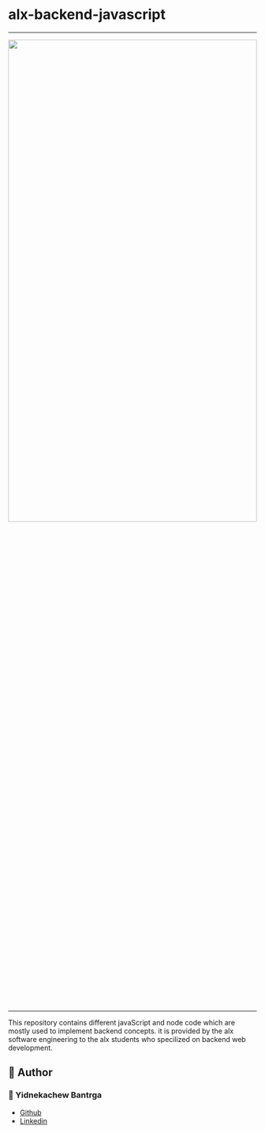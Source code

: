 # alx-backend-javascript

---
<img src="https://res.cloudinary.com/practicaldev/image/fetch/s--Lvl1ZNKy--/c_imagga_scale,f_auto,fl_progressive,h_420,q_auto,w_1000/https://dev-to-uploads.s3.amazonaws.com/uploads/articles/1ph7yc1i1vqqgwpxegw5.png" width = "100%" height = "50%"/>

---
This repository contains different javaScript and node code which are mostly used to implement backend concepts. it is provided by the alx software engineering to the alx students who specilized on backend web development.
## :pencil: **Author**
### :man: Yidnekachew Bantrga
- [Github](https://github.com/Yidne21)
- [Linkedin](https://www.linkedin.com/in/yidnekachew-bantrga-801376234/)
